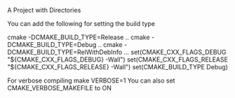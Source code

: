 A Project with Directories

You can add the following for setting the build type

cmake -DCMAKE_BUILD_TYPE=Release ..
cmake -DCMAKE_BUILD_TYPE=Debug ..
cmake -DCMAKE_BUILD_TYPE=RelWithDebInfo ...
set(CMAKE_CXX_FLAGS_DEBUG "${CMAKE_CXX_FLAGS_DEBUG} -Wall")
set(CMAKE_CXX_FLAGS_RELEASE "${CMAKE_CXX_FLAGS_RELEASE} -Wall")
set(CMAKE_BUILD_TYPE Debug)

For verbose compiling
make VERBOSE=1
You can also set CMAKE_VERBOSE_MAKEFILE to ON
